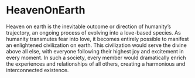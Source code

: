 # HeavenOnEarth

Heaven on earth is the inevitable outcome or direction of humanity’s trajectory, an ongoing process of evolving into a love-based species. As humanity transmutes fear into love, it becomes entirely possible to manifest an enlightened civilization on earth. This civilization would serve the divine above all else, with everyone following their highest joy and excitement in every moment. In such a society, every member would dramatically enrich the experiences and relationships of all others, creating a harmonious and interconnected existence.